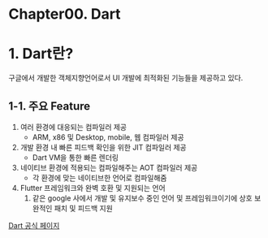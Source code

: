 # Chapter00. Dart

# 1. Dart란?

구글에서 개발한 객체지향언어로서 UI 개발에 최적화된 기능들을 제공하고 있다.

## 1-1. 주요 Feature

1. 여러 환경에 대응되는 컴파일러 제공
    - ARM, x86 및 Desktop, mobile, 웹 컴파일러 제공
2. 개발 환경 내 빠른 피드백 확인을 위한 JIT 컴파일러 제공
    - Dart VM을 통한 빠른 렌더링
3. 네이티브 환경에 적용되는 컴파일해주는 AOT 컴파일러 제공
    - 각 환경에 맞는 네이티브한 언어로 컴파일해줌
4. Flutter 프레임워크와 완벽 호환 및 지원되는 언어
    1. 같은 google 사에서 개발 및 유지보수 중인 언어 및 프레임워크이기에 상호 보완적인 패치 및 피드백 지원

[Dart 공식 페이지](https://dart-ko.dev/)